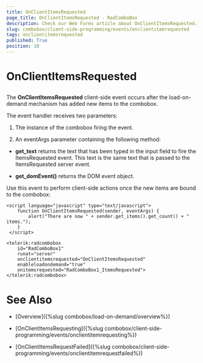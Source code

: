 ```yaml
---
title: OnClientItemsRequested
page_title: OnClientItemsRequested - RadComboBox
description: Check our Web Forms article about OnClientItemsRequested.
slug: combobox/client-side-programming/events/onclientitemrequested
tags: onclientitemsrequested
published: True
position: 10
---
```


# OnClientItemsRequested



## 

The **OnClientItemsRequested** client-side event occurs after the load-on-demand mechanism has added new items to the combobox.

The event handler receives two parameters:

1. The instance of the combobox firing the event.

1. An eventArgs parameter containing the following method:

* **get_text** returns the text that has been typed in the input field to fire the ItemsRequested event. This text is the same text that is passed to the ItemsRequested server event.

* **get_domEvent()** returns the DOM event object.

Use this event to perform client-side actions once the new items are bound to the combobox:

````ASPNET
<script language="javascript" type="text/javascript">
	function OnClientItemsRequested(sender, eventArgs) {
		alert("There are now " + sender.get_items().get_count() + " items.");
	}
 </script>

<telerik:radcombobox
	id="RadComboBox1" 
	runat="server" 
	onclientitemsrequested="OnClientItemsRequested"
	enableloadondemand="true" 
	onitemsrequested="RadComboBox1_ItemsRequested">
</telerik:radcombobox>
````



# See Also

 * [Overview]({%slug combobox/load-on-demand/overview%})

 * [OnClientItemsRequesting]({%slug combobox/client-side-programming/events/onclientitemrequesting%})

 * [OnClientItemsRequestFailed]({%slug combobox/client-side-programming/events/onclientitemrequestfailed%})
